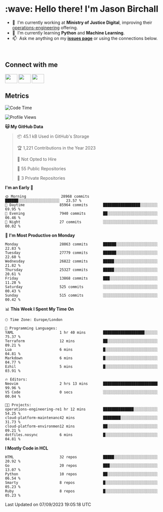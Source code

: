 <h1 align="left" id="jason-title">:wave: Hello there! I'm Jason Birchall</h1>

- :office: &nbsp;I'm currently working at **Ministry of Justice Digital**, improving their [operations-engineering](https://github.com/ministryofjustice/operations-engineering) offering.
- :seedling: &nbsp;I’m currently learning **Python** and **Machine Learning**.
- :mailbox: &nbsp;Ask me anything on my **[issues page]** or using the connections below.


<br>

<h2>Connect with me</h2>
<p>
<a href="https://twitter.com/jsonBirchall" target="blank"><img align="center" src="https://cdn.jsdelivr.net/npm/simple-icons@3.0.1/icons/twitter.svg" alt="" height="30" width="40" /></a>
<a href="https://keybase.io/json0" target="blank"><img align="center" src="https://cdn.jsdelivr.net/npm/simple-icons@3.0.1/icons/keybase.svg" alt="" height="30" width="40" /></a>
<a href="https://www.reddit.com/user/kakorate" target="blank"><img align="center" src="https://cdn.jsdelivr.net/npm/simple-icons@3.0.1/icons/reddit.svg" alt="" height="30" width="40" /></a>
</p>

<h2>Metrics</h2>

<!--START_SECTION:waka-->
![Code Time](http://img.shields.io/badge/Code%20Time-1%2C201%20hrs%208%20mins-blue)

![Profile Views](http://img.shields.io/badge/Profile%20Views-0-blue)

**🐱 My GitHub Data** 

> 📦 45.1 kB Used in GitHub's Storage 
 > 
> 🏆 1,221 Contributions in the Year 2023
 > 
> 🚫 Not Opted to Hire
 > 
> 📜 55 Public Repositories 
 > 
> 🔑 3 Private Repositories 
 > 
**I'm an Early 🐤** 

```text
🌞 Morning                28968 commits       ██████░░░░░░░░░░░░░░░░░░░   23.57 % 
🌆 Daytime                85964 commits       █████████████████░░░░░░░░   69.95 % 
🌃 Evening                7940 commits        ██░░░░░░░░░░░░░░░░░░░░░░░   06.46 % 
🌙 Night                  27 commits          ░░░░░░░░░░░░░░░░░░░░░░░░░   00.02 % 
```
📅 **I'm Most Productive on Monday** 

```text
Monday                   28063 commits       ██████░░░░░░░░░░░░░░░░░░░   22.83 % 
Tuesday                  27779 commits       ██████░░░░░░░░░░░░░░░░░░░   22.60 % 
Wednesday                26822 commits       █████░░░░░░░░░░░░░░░░░░░░   21.82 % 
Thursday                 25327 commits       █████░░░░░░░░░░░░░░░░░░░░   20.61 % 
Friday                   13868 commits       ███░░░░░░░░░░░░░░░░░░░░░░   11.28 % 
Saturday                 525 commits         ░░░░░░░░░░░░░░░░░░░░░░░░░   00.43 % 
Sunday                   515 commits         ░░░░░░░░░░░░░░░░░░░░░░░░░   00.42 % 
```


📊 **This Week I Spent My Time On** 

```text
🕑︎ Time Zone: Europe/London

💬 Programming Languages: 
YAML                     1 hr 40 mins        ███████████████████░░░░░░   75.37 % 
Terraform                12 mins             ██░░░░░░░░░░░░░░░░░░░░░░░   09.21 % 
Lua                      6 mins              █░░░░░░░░░░░░░░░░░░░░░░░░   04.81 % 
Markdown                 6 mins              █░░░░░░░░░░░░░░░░░░░░░░░░   04.77 % 
Ezhil                    5 mins              █░░░░░░░░░░░░░░░░░░░░░░░░   03.91 % 

🔥 Editors: 
Neovim                   2 hrs 13 mins       █████████████████████████   99.96 % 
VS Code                  0 secs              ░░░░░░░░░░░░░░░░░░░░░░░░░   00.04 % 

🐱‍💻 Projects: 
operations-engineering-re1 hr 12 mins        ██████████████░░░░░░░░░░░   54.25 % 
cloud-platform-maintenanc42 mins             ████████░░░░░░░░░░░░░░░░░   31.73 % 
cloud-platform-environmen12 mins             ██░░░░░░░░░░░░░░░░░░░░░░░   09.21 % 
dotfiles.nosync          6 mins              █░░░░░░░░░░░░░░░░░░░░░░░░   04.81 % 
```

**I Mostly Code in HCL** 

```text
HTML                     32 repos            █████░░░░░░░░░░░░░░░░░░░░   20.92 % 
Go                       20 repos            ███░░░░░░░░░░░░░░░░░░░░░░   13.07 % 
Python                   10 repos            ██░░░░░░░░░░░░░░░░░░░░░░░   06.54 % 
Smarty                   8 repos             █░░░░░░░░░░░░░░░░░░░░░░░░   05.23 % 
Ruby                     8 repos             █░░░░░░░░░░░░░░░░░░░░░░░░   05.23 % 
```




 Last Updated on 07/09/2023 19:05:18 UTC
<!--END_SECTION:waka-->

<!-- links -->

[issues page]: https://github.com/jasonBirchall/jasonBirchall/issues "jasonBirchall/issues"
